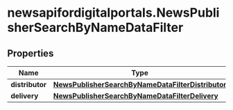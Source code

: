 # newsapifordigitalportals.NewsPublisherSearchByNameDataFilter

## Properties

Name | Type | Description | Notes
------------ | ------------- | ------------- | -------------
**distributor** | [**NewsPublisherSearchByNameDataFilterDistributor**](NewsPublisherSearchByNameDataFilterDistributor.md) |  | [optional] 
**delivery** | [**NewsPublisherSearchByNameDataFilterDelivery**](NewsPublisherSearchByNameDataFilterDelivery.md) |  | [optional] 


